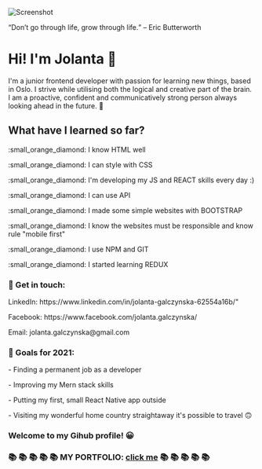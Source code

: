 
![Screenshot](https://user-images.githubusercontent.com/53143114/116747441-328fbc00-a9fe-11eb-8e73-8c21d3814e30.jpg)



<p><q>Don’t go through life, grow through life.</q> – Eric Butterworth</p>


<h1>Hi! I'm Jolanta  &#128075;</h1>

<p>I'm a junior frontend developer with passion for learning new things, based in Oslo. 
I strive while utilising both the logical and creative part of the brain. 
I am a proactive, confident and communicatively strong person always looking ahead in the future. &#128640;</p>
<h2>What have I learned so far?</h2>

<p>:small_orange_diamond: I know HTML well</p>

<p>:small_orange_diamond: I can style with CSS</p>

<p>:small_orange_diamond: I'm developing my JS and REACT skills every day :)</p>

<p>:small_orange_diamond: I can use API</p>

<p>:small_orange_diamond: I made some simple websites with BOOTSTRAP</p>

<p>:small_orange_diamond: I know the websites must be responsible and know rule "mobile first"</p>

<p>:small_orange_diamond: I use NPM and GIT</p>

<p>:small_orange_diamond: I started learning REDUX</p>



<h3>&#128233; Get in touch:</h3>
<p>LinkedIn: https://www.linkedin.com/in/jolanta-galczynska-62554a16b/"</p>
<p>Facebook: https://www.facebook.com/jolanta.galczynska/</p>
<p>Email: jolanta.galczynska@gmail.com</p>


<h3>&#128160; Goals for 2021: </h3>
<p>- Finding a permanent job as a developer</p>
<p>- Improving my Mern stack skills</p>
<p>- Putting my first, small React Native app outside</p>
<p>- Visiting my wonderful home country straightaway it's possible to travel &#128579;</p>




<h3>Welcome to my Gihub profile! &#128512;<h3>
  
   :books: :books: :books: :books: :books: MY PORTFOLIO: [click me](https://jolanta27.github.io/) :books: :books: :books: :books: :books: 
